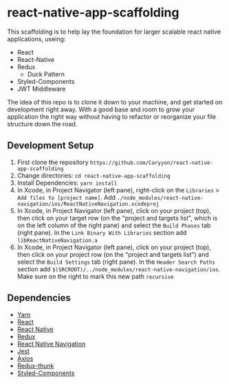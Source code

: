 # react-native-app-scaffolding

This scaffolding is to help lay the foundation for larger scalable react native applications, useing:

* React
* React-Native
* Redux
    * Duck Pattern
* Styled-Components
* JWT Middleware

The idea of this repo is to clone it down to your machine, and get started on development right away. With a good base and room to grow your application the right way without having to refactor or reorganize your file structure down the road.

## Development Setup

1. First clone the repository `https://github.com/Caryyon/react-native-app-scaffolding`
2. Change directories: `cd react-native-app-scaffolding`
3. Install Dependencies: `yarn install`
4. In Xcode, in Project Navigator (left pane), right-click on the `Libraries` > `Add files to [project name]`. Add `./node_modules/react-native-navigation/ios/ReactNativeNavigation.xcodeproj`
5. In Xcode, in Project Navigator (left pane), click on your project (top), then click on your target row (on the "project and targets list", which is on the left column of the right pane) and select the `Build Phases` tab (right pane). In the `Link Binary With Libraries` section add `libReactNativeNavigation.a`
6. In Xcode, in Project Navigator (left pane), click on your project (top), then click on your project row (on the "project and targets list") and select the `Build Settings` tab (right pane). In the `Header Search Paths` section add `$(SRCROOT)/../node_modules/react-native-navigation/ios`. Make sure on the right to mark this new path `recursive`

## Dependencies

* [Yarn](https://yarnpkg.com/en/)
* [React](https://facebook.github.io/react/docs/hello-world.html)
* [React Native](https://facebook.github.io/react-native/)
* [Redux](https://redux.js.org/)
* [React Native Navigation](https://wix.github.io/react-native-navigation/#/)
* [Jest](https://facebook.github.io/jest/)
* [Axios](https://github.com/axios/axios)
* [Redux-thunk](https://github.com/gaearon/redux-thunk)
* [Styled-Components](https://www.styled-components.com/)
